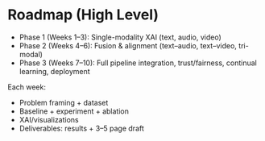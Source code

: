 # Roadmap (High Level)

- Phase 1 (Weeks 1–3): Single-modality XAI (text, audio, video)
- Phase 2 (Weeks 4–6): Fusion & alignment (text–audio, text–video, tri-modal)
- Phase 3 (Weeks 7–10): Full pipeline integration, trust/fairness, continual learning, deployment

Each week:
- Problem framing + dataset
- Baseline + experiment + ablation
- XAI/visualizations
- Deliverables: results + 3–5 page draft

